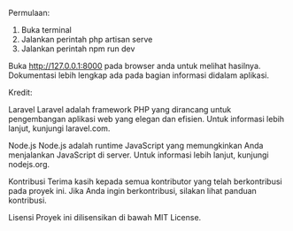 Permulaan:
1. Buka terminal
2. Jalankan perintah php artisan serve
3. Jalankan perintah npm run dev

Buka <u>http://127.0.0.1:8000</u> pada browser anda untuk melihat hasilnya. <br>
Dokumentasi lebih lengkap ada pada bagian informasi didalam aplikasi.

Kredit:

Laravel
Laravel adalah framework PHP yang dirancang untuk pengembangan aplikasi web yang elegan dan efisien. Untuk informasi lebih lanjut, kunjungi laravel.com.

Node.js
Node.js adalah runtime JavaScript yang memungkinkan Anda menjalankan JavaScript di server. Untuk informasi lebih lanjut, kunjungi nodejs.org.

Kontribusi
Terima kasih kepada semua kontributor yang telah berkontribusi pada proyek ini. Jika Anda ingin berkontribusi, silakan lihat panduan kontribusi.

Lisensi
Proyek ini dilisensikan di bawah MIT License.
